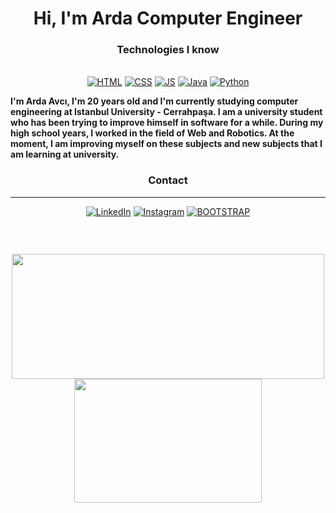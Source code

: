 <h1 align="center"> Hi, I'm Arda Computer Engineer
<h3 align="center">Technologies I know</h3>
<p align="center"><br>
<a href="https://html.com/" target="_blank"><img alt="HTML" src="https://img.shields.io/badge/HTML5-E34F26?style=for-the-badge&logo=html5&logoColor=white"></img></a> 
<a href="https://www.w3.org/Style/CSS" target="_blank"><img alt="CSS" src="https://img.shields.io/badge/CSS3-1572B6?style=for-the-badge&logo=css3&logoColor=white"></img></a>
<a href="https://javascript.com/" target="_blank"><img alt="JS" src="https://img.shields.io/badge/JavaScript-323330?style=for-the-badge&logo=javascript&logoColor=F7DF1E"></img></a>
<a href="https://www.java.com/" target="_blank"><img alt="Java" src="https://img.shields.io/badge/Java-ED8B00?style=for-the-badge&logo=java&logoColor=white"></img></a>
<a href="https://www.python.org/" target="_blank"><img alt="Python" src="https://img.shields.io/badge/Python-3776AB?style=for-the-badge&logo=python&logoColor=white"></img></a>

<p> <b>I'm Arda Avcı, I'm 20 years old and I'm currently studying computer engineering at Istanbul University - Cerrahpaşa. I am a university student who has been trying to improve himself in software for a while. During my high school years, I worked in the field of Web and Robotics. At the moment, I am improving myself on these subjects and new subjects that I am learning at university.</b></p>
                                                                                                                       
 <h3 align="center">Contact</h3>                                                                                                                          
 <hr>
 <p align="center">
<a href="https://www.linkedin.com/in/ardavc1/" target="_blank"><img alt="LinkedIn" src="https://img.shields.io/badge/LinkedIn-0077B5?style=for-the-badge&logo=linkedin&logoColor=white"></img></a>     
<a href="https://www.instagram.com/ardavc1/" target="_blank"><img alt="Instagram" src="https://img.shields.io/badge/Instagram-E4405F?style=for-the-badge&logo=instagram&logoColor=white"></img></a>
<a href="https://discord.com/users/334335827918454785" target="_blank"><img alt="BOOTSTRAP" src="https://img.shields.io/badge/Discord-7289DA?style=for-the-badge&logo=discord&logoColor=whit"></img></a>
<p align="center">
<a href=""><img alt="" src="https://komarev.com/ghpvc/?username=Worlex0&color=dc143c"></img></a>
</p>
 </p>                                                                                                                          
  
                                                                                                                           
</br></p>

<p align="center">
<img height=200 width=500 src="https://github-readme-stats.vercel.app/api?username=wonderlux&theme=dark&hide_border=true"></img>
<img height=198 width=300 src="https://github-readme-stats.vercel.app/api/top-langs/?username=wonderlux&theme=dark&hide_border=true&layout=compact"></img>
</p>
<br>                                 
                                                                                                                           
                                                                                                                                                
